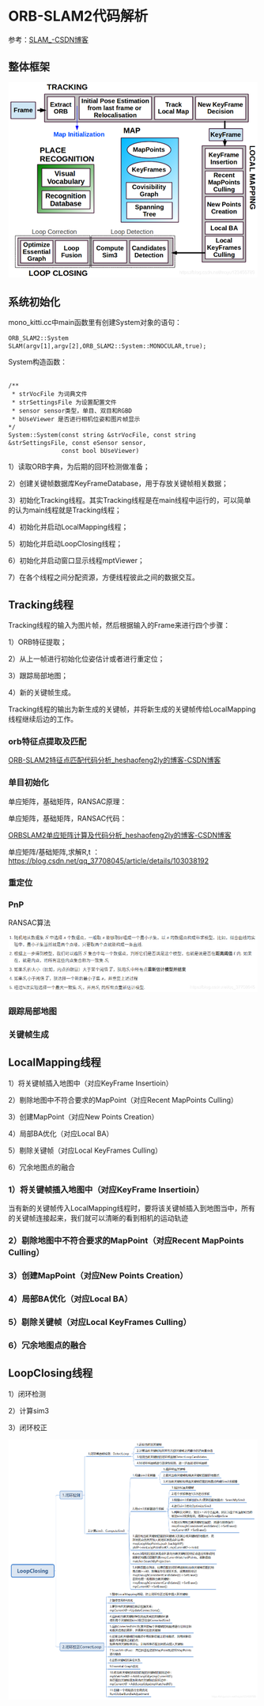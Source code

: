 # ORB-SLAM2代码解析

参考：[SLAM_-CSDN博客](https://blog.csdn.net/moyu123456789/category_8945611.html)

## 整体框架

![img](%E5%9B%BE%E7%89%87%E5%BA%93/20190515203756572.png)



## 系统初始化

mono_kitti.cc中main函数里有创建System对象的语句：

```
ORB_SLAM2::System SLAM(argv[1],argv[2],ORB_SLAM2::System::MONOCULAR,true);
```



System构造函数：

```

/**
 * strVocFile 为词典文件
 * strSettingsFile 为设置配置文件
 * sensor sensor类型，单目、双目和RGBD
 * bUseViewer 是否进行相机位姿和图片帧显示
*/
System::System(const string &strVocFile, const string &strSettingsFile, const eSensor sensor,
               const bool bUseViewer)
```

1）读取ORB字典，为后期的回环检测做准备；

2）创建关键帧数据库KeyFrameDatabase，用于存放关键帧相关数据；

3）初始化Tracking线程。其实Tracking线程是在main线程中运行的，可以简单的认为main线程就是Tracking线程；

4）初始化并启动LocalMapping线程；

5）初始化并启动LoopClosing线程；

6）初始化并启动窗口显示线程mptViewer；

7）在各个线程之间分配资源，方便线程彼此之间的数据交互。


## Tracking线程

Tracking线程的输入为图片帧，然后根据输入的Frame来进行四个步骤：

1）ORB特征提取；

2）从上一帧进行初始化位姿估计或者进行重定位；

3）跟踪局部地图；

4）新的关键帧生成。

Tracking线程的输出为新生成的关键帧，并将新生成的关键帧传给LocalMapping线程继续后边的工作。

### orb特征点提取及匹配

[ORB-SLAM2特征点匹配代码分析_heshaofeng2ly的博客-CSDN博客](https://blog.csdn.net/heshaofeng2ly/article/details/107992564)




### 单目初始化
单应矩阵，基础矩阵，RANSAC原理：

单应矩阵，基础矩阵，RANSAC代码：

[ORBSLAM2单应矩阵计算及代码分析_heshaofeng2ly的博客-CSDN博客](https://blog.csdn.net/heshaofeng2ly/article/details/107999895)



单应矩阵/基础矩阵,求解R,t ：
https://blog.csdn.net/qq_37708045/article/details/103038192



### 重定位



### PnP

RANSAC算法

![img](%E5%9B%BE%E8%A1%A8%E5%BA%93/20191112170136340.png)

### 跟踪局部地图




### 关键帧生成





## LocalMapping线程

1）将关键帧插入地图中（对应KeyFrame Insertioin）

2）剔除地图中不符合要求的MapPoint（对应Recent MapPoints Culling）

3）创建MapPoint（对应New Points Creation）

4）局部BA优化（对应Local BA）

5）剔除关键帧（对应Local KeyFrames Culling）

6）冗余地图点的融合



### 1）将关键帧插入地图中（对应KeyFrame Insertioin）

当有新的关键帧传入LocalMapping线程时，要将该关键帧插入到地图当中，所有的关键帧连接起来，我们就可以清晰的看到相机的运动轨迹



### 2）剔除地图中不符合要求的MapPoint（对应Recent MapPoints Culling）



### 3）创建MapPoint（对应New Points Creation）



### 4）局部BA优化（对应Local BA）



### 5）剔除关键帧（对应Local KeyFrames Culling）



### 6）冗余地图点的融合





## LoopClosing线程

1）闭环检测

2）计算sim3

3）闭环校正



![img](%E5%9B%BE%E8%A1%A8%E5%BA%93/2019061216255872.png)